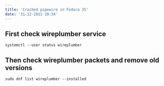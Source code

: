 ```yaml
---
title: 'Crached pipewire in Fedora 35'
date: '31-12-2021 20:34'
---
```


## First check wireplumber service

`systemctl --user status wireplumber`

## Then check wireplumber packets and remove old versions

`sudo dnf list wireplumber --installed`
